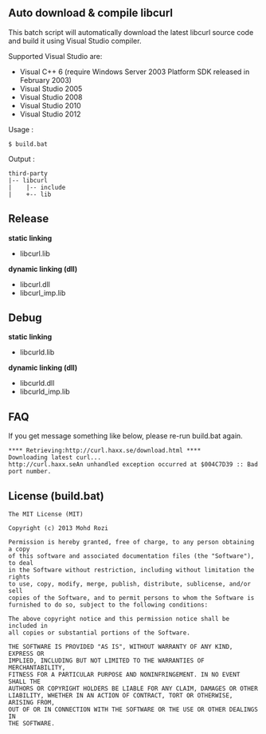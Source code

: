 Auto download & compile libcurl
-----------

This batch script will automatically download the latest libcurl source code and build it using Visual Studio compiler.

Supported Visual Studio are:
*  Visual C++ 6 (require Windows Server 2003 Platform SDK released in February 2003)
*  Visual Studio 2005
*  Visual Studio 2008
*  Visual Studio 2010
*  Visual Studio 2012

Usage :

    $ build.bat

Output :

    third-party
    |-- libcurl
    |    |-- include
    |    +-- lib
    

## Release
**static linking**
*  libcurl.lib
    
**dynamic linking (dll)**
*  libcurl.dll
*  libcurl_imp.lib

## Debug

**static linking**
*  libcurld.lib
    
**dynamic linking (dll)**
*  libcurld.dll
*  libcurld_imp.lib

## FAQ
If you get message something like below, please re-run build.bat again.

    **** Retrieving:http://curl.haxx.se/download.html ****
    Downloading latest curl...
    http://curl.haxx.seAn unhandled exception occurred at $004C7D39 :: Bad port number.

License (build.bat)
-----------

    The MIT License (MIT)
    
    Copyright (c) 2013 Mohd Rozi
    
    Permission is hereby granted, free of charge, to any person obtaining a copy
    of this software and associated documentation files (the "Software"), to deal
    in the Software without restriction, including without limitation the rights
    to use, copy, modify, merge, publish, distribute, sublicense, and/or sell
    copies of the Software, and to permit persons to whom the Software is
    furnished to do so, subject to the following conditions:
    
    The above copyright notice and this permission notice shall be included in
    all copies or substantial portions of the Software.
    
    THE SOFTWARE IS PROVIDED "AS IS", WITHOUT WARRANTY OF ANY KIND, EXPRESS OR
    IMPLIED, INCLUDING BUT NOT LIMITED TO THE WARRANTIES OF MERCHANTABILITY,
    FITNESS FOR A PARTICULAR PURPOSE AND NONINFRINGEMENT. IN NO EVENT SHALL THE
    AUTHORS OR COPYRIGHT HOLDERS BE LIABLE FOR ANY CLAIM, DAMAGES OR OTHER
    LIABILITY, WHETHER IN AN ACTION OF CONTRACT, TORT OR OTHERWISE, ARISING FROM,
    OUT OF OR IN CONNECTION WITH THE SOFTWARE OR THE USE OR OTHER DEALINGS IN
    THE SOFTWARE.
